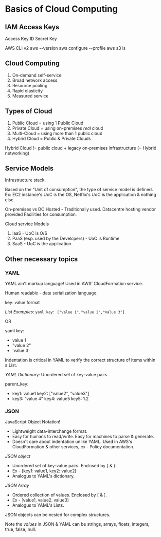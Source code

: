 # Basics of Cloud Computing

## IAM Access Keys
Access Key ID
Secret Key

AWS CLI v2
aws --version
aws configure --profile <profilename>
aws s3 ls

## Cloud Computing
1. On-demand self-service
2. Broad network access
3. Resource pooling
4. Rapid elasticity
5. Measured service

## Types of Cloud
1. Public Cloud = using 1 Public Cloud
2. Private Cloud = using on-premises *real* cloud
3. Multi-Cloud = using more than 1 public cloud
4. Hybrid Cloud = Public & Private Clouds

Hybrid Cloud != public cloud + legacy on-premises infrastructure (= Hybrid networking)

## Service Models
Infrastructure stack.

Based on the "Unit of consumption", the type of service model is defined.
Ex: EC2 instance's UoC is the OS, Netflix's UoC is the application & nothing else.

On-premises vs DC Hosted - Traditionally used. Datacentre hosting vendor provided Facilities for consumption.

Cloud service Models
1. IaaS - UoC is O/S
2. PaaS (esp. used by the Developers) - UoC is Runtime
3. SaaS - UoC is the application

## Other necessary topics
### YAML
YAML ain't markup language!
Used in AWS' CloudFormation service.

Human readable - data serialization language.

key: value format

*List Examples:*
```yaml key: ["value 1","value 2","value 3"]```

OR

yaml key:
 - value 1
 - "value 2"
 - 'value 3'
 
Indentation is critical in YAML to verify the correct structure of items within a List.

*YAML Dictionary:* 
Unordered set of key-value pairs.

parent_key:
  - key1: value1
    key2: ["value2", "value3"]
  - key3: "value 4"
    key4: value5
    key5: 1.2

### JSON
JavaScript Object Notation!
- Lightweight data-interchange format.
- Easy for humans to read/write. Easy for machines to parse & generate.
- Doesn't care about indentation unlike YAML.
Used in AWS's CloudFormation & other services, ex - Policy documentation.

*JSON object*
- Unordered set of key-value pairs. Enclosed by { & }.
- Ex - {key1: value1, key2: value2}
- Analogus to YAML's dictionary.

*JSON Array*
- Ordered collection of values. Enclosed by [ & ].
- Ex - [value1, value2, value3]
- Analogus to YAML's Lists.

JSON objects can be nested for complex structures.

Note the *values* in JSON & YAML can be strings, arrays, floats, integers, true, false, null.



